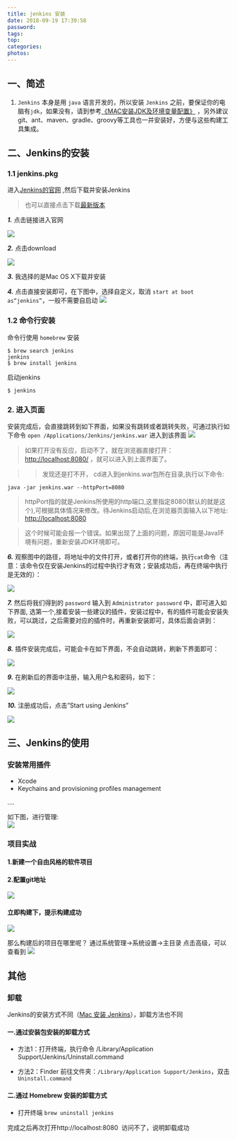 ```yaml
---
title: jenkins 安装
date: 2018-09-19 17:39:58
password:
tags:
top:
categories:
photos:
---
```

## 一、简述 ##

1. `Jenkins` 本身是用 `java` 语言开发的，所以安装 `Jenkins` 之前，要保证你的电脑有`jdk`，如果没有，请到参考[《MAC安装JDK及环境变量配置》]() ，另外建议git、ant、maven、gradle、groovy等工具也一并安装好，方便与这些构建工具集成。
 
## 二、Jenkins的安装 ##

### 1.1 jenkins.pkg ###
进入[Jenkins的官网](https://jenkins.io/index.html) ,然后下载并安装Jenkins

> 也可以直接点击下载[最新版本](http://mirrors.jenkins-ci.org/osx/latest)
 
 ***1.*** 点击链接进入官网
 
 ![](http://upload-images.jianshu.io/upload_images/3008243-84988033422d9c16.jpg?imageMogr2/auto-orient/strip%7CimageView2/2/w/1240)
 
 ***2.*** 点击download
 
 ![](https://ws4.sinaimg.cn/large/006tNbRwgy1fvezxiaiajj31ga11egsn.jpg) 
 
 ***3.*** 我选择的是Mac OS X下载并安装
 
 ***4.*** 点击直接安装即可，在下图中，选择自定义，取消 `start at boot as“jenkins”`，一般不需要自启动
 ![](http://upload-images.jianshu.io/upload_images/3008243-26bfb9a02d0f5d07.png?imageMogr2/auto-orient/strip%7CimageView2/2/w/1240)
 
### 1.2 命令行安装 ###
 
命令行使用 `homebrew` 安装

```
$ brew search jenkins
jenkins
$ brew install jenkins

```

启动jenkins    

`$ jenkins`

 
### 2. 进入页面 ###

安装完成后，会直接跳转到如下界面，如果没有跳转或者跳转失败，可通过执行如下命令 `open /Applications/Jenkins/jenkins.war` 进入到该界面
![](https://ws3.sinaimg.cn/large/006tNbRwgy1fvfywcg9ewj30ri09tabf.jpg)
 
 
> 如果打开没有反应，启动不了，就在浏览器直接打开：[http://localhost:8080/](http://localhost:8080/) ，就可以进入到上面界面了。
 
 
>> 发现还是打不开， cd进入到jenkins.war包所在目录,执行以下命令:

```
java -jar jenkins.war --httpPort=8080
```

> httpPort指的就是Jenkins所使用的http端口,这里指定8080(默认的就是这个),可根据具体情况来修改。待Jenkins启动后,在浏览器页面输入以下地址:       
[http://localhost:8080](http://localhost:8080)

> 这个时候可能会报一个错误。如果出现了上面的问题，原因可能是Java环境有问题，重新安装JDK环境即可。
 
 
 ***6.*** 观察图中的路径，将地址中的文件打开，或者打开你的终端，执行`cat`命令（注意：该命令仅在安装Jenkins的过程中执行才有效；安装成功后，再在终端中执行是无效的）：    

![](https://ws1.sinaimg.cn/large/006tNbRwgy1fvfyxf1rl8j30vg054wga.jpg)     
 
 ***7.*** 然后将我们得到的 `password` 输入到 `Administrator password` 中，即可进入如下界面, 选第一个,接着安装一些建议的插件，安装过程中，有的插件可能会安装失败，可以跳过，之后需要对应的插件时，再重新安装即可，具体后面会讲到：
 
 ![](http://upload-images.jianshu.io/upload_images/3008243-cf1635160604dc56?imageMogr2/auto-orient/strip%7CimageView2/2/w/1240)
 
 ***8.*** 插件安装完成后，可能会卡在如下界面，不会自动跳转，刷新下界面即可：
 
 ![](http://upload-images.jianshu.io/upload_images/3008243-03f427bb5a3553da?imageMogr2/auto-orient/strip%7CimageView2/2/w/1240)
 
 ***9.*** 在刷新后的界面中注册，输入用户名和密码，如下：
 
 ![](https://ws4.sinaimg.cn/large/006tNbRwgy1fvezybgexnj31iw1byado.jpg)
 
 ***10.*** 注册成功后，点击”Start using Jenkins”
 
 ![](http://upload-images.jianshu.io/upload_images/3008243-bb59d4a3085e0e4c?imageMogr2/auto-orient/strip%7CimageView2/2/w/1240)
 

## 三、Jenkins的使用 ##

### 安装常用插件 ###


* Xcode
* Keychains and provisioning profiles management

.... 

如下图，进行管理:      
![](https://ws3.sinaimg.cn/large/006tNbRwgy1fvezz4ovfnj31kw0nxn2d.jpg)
 
### 项目实战 ###
#### 1.新建一个自由风格的软件项目 ####

#### 2.配置git地址 ####
![](http://upload-images.jianshu.io/upload_images/80578-98eb62f65d91d0b4.png?imageMogr2/auto-orient/strip%7CimageView2/2/w/1240)

#### 立即构建下，提示构建成功 ###
![](http://upload-images.jianshu.io/upload_images/80578-747f024d24255bab.png?imageMogr2/auto-orient/strip%7CimageView2/2/w/1240)

那么构建后的项目在哪里呢？
通过系统管理->系统设置->主目录 点击高级，可以查看到
![](http://upload-images.jianshu.io/upload_images/80578-a7d73b8be1152ced.png?imageMogr2/auto-orient/strip%7CimageView2/2/w/1240)


## 其他 ##

### 卸载 ###

Jenkins的安装方式不同（[Mac 安装 Jenkins](http://www.cnblogs.com/ihojin/p/mac-install-jenkins.html)），卸载方法也不同

#### 一.通过安装包安装的卸载方式 ####

* 方法1：打开终端，执行命令 /Library/Application Support/Jenkins/Uninstall.command

* 方法2：Finder 前往文件夹：`/Library/Application Support/Jenkins`，双击 `Uninstall.command`

#### 二.通过 Homebrew 安装的卸载方式 ####

* 打开终端 `brew uninstall jenkins`

完成之后再次打开http://localhost:8080  访问不了，说明卸载成功

